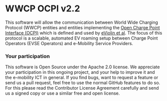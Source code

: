 WWCP OCPI v2.2
==============

This software will allow the communication between World Wide Charging
Protocol (WWCP) entities and entities implementing the
[Open Charge Point Interface (OCPI)](https://github.com/ocpi/ocpi) which
is defined and used by [eViolin et al](https://github.com/ocpi/ocpi).
The focus of this protocol is a scalable, automated EV roaming setup
between Charge Point Operators (EVSE Operators) and e-Mobility Service
Providers.

### Your participation

This software is Open Source under the Apache 2.0 license. We appreciate
your participation in this ongoing project, and your help to improve it
and the e-mobility ICT in general. If you find bugs, want to request a
feature or send us a pull request, feel free to use the normal GitHub
features to do so. For this please read the Contributor License Agreement
carefully and send us a signed copy or use a similar free and open license.
